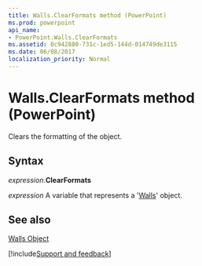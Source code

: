 ```yaml
---
title: Walls.ClearFormats method (PowerPoint)
ms.prod: powerpoint
api_name:
- PowerPoint.Walls.ClearFormats
ms.assetid: 0c942880-731c-1ed5-144d-014749de3115
ms.date: 06/08/2017
localization_priority: Normal
---
```



# Walls.ClearFormats method (PowerPoint)

Clears the formatting of the object.


## Syntax

_expression_.**ClearFormats**

_expression_ A variable that represents a '[Walls](PowerPoint.Walls.md)' object.


## See also


[Walls Object](PowerPoint.Walls.md)

[!include[Support and feedback](~/includes/feedback-boilerplate.md)]